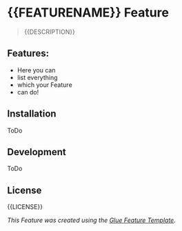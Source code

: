 # {{FEATURENAME}} Feature
> {{DESCRIPTION}}

## Features:
- Here you can
- list everything
- which your Feature
- can do!

## Installation
ToDo

## Development
ToDo

## License
{{LICENSE}}

*This Feature was created using the [Glue Feature Template](https://github.com/makeproaudio/glue-feature-template).*